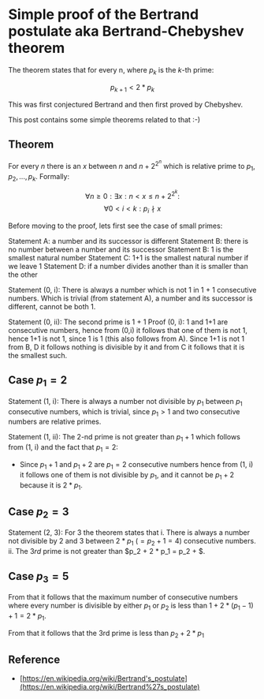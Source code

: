 # Simple proof of the Bertrand postulate aka Bertrand-Chebyshev theorem

The theorem states that for every n, where $p_k$ is the $k$-th prime:

$$p_{k + 1} < 2 * p_k$$

This was first conjectured Bertrand and then first proved by Chebyshev. 

This post contains some simple theorems related to that :-)

## Theorem

For every $n$ there is an $x$ between $n$ and $n + 2^{2^n}$ which is 
relative prime to $p_1, p_2, ..., p_k$. Formally:

$$
 \forall n  \geq 0: \exists x: n < x \leqslant n + 2^{2^k}:  
$$
$$
 \forall 0 < i < k: p_i \nmid x 
$$

Before moving to the proof, lets first see the case of small primes:

Statement A: a number and its successor is different
Statement B: there is no number between a number and its successor
Statement B: 1 is the smallest natural number
Statement C: 1+1 is the smallest natural number if we leave 1
Statement D: if a number divides another than it is smaller than the other

Statement (0, i): There is always a number which is not 1 in 1 + 1 consecutive numbers. Which is trivial (from statement A), a number and its successor is different, cannot be both 1.

Statement (0, ii): The second prime is 1 + 1
Proof (0, i): 1 and 1+1 are consecutive numbers, hence from (0,i) it follows that one of them is not 1, hence 1+1 is not 1, since 1 is 1 (this also follows from A). Since 1+1 is not 1 from B, D it follows nothing is divisible by it and from C it follows that it is the smallest such.

## Case $p_1 = 2$

Statement (1, i): There is always a number not divisible by $p_1$ between $p_1$ consecutive numbers, which is trivial, since $p_1 > 1$ and two consecutive numbers are relative primes.

Statement (1, ii): The $2$-nd prime is not greater than $p_1 + 1$ which follows from (1, i) and the fact that $p_1 = 2$:

- Since $p_1 + 1$ and $p_1 + 2$ are $p_1 = 2$ consecutive numbers hence from (1, i) it follows one of them is not divisible by $p_1$, and it cannot be $p_1 + 2$ because it is $2 * p_1$.

## Case $p_2 = 3$

Statement (2, 3): For $3$ the theorem states that 
i. There is always a number not divisible by $2$ and $3$ between $2 * p_1$ ($=p_2 + 1 = 4$) consecutive numbers. 
ii. The $3rd$ prime is not greater than $p_2 + 2 * p_1 = p_2 + $.

## Case $p_3 = 5$

From that it follows that the maximum number of consecutive numbers where every number is divisible by either $p_1$ or $p_2$ is less than $1 + 2 * (p_1 - 1) + 1 = 2 * p_1$.

From that it follows that the 3rd prime is less than $p_2 + 2 * p_1$

## Reference

- [https://en.wikipedia.org/wiki/Bertrand's_postulate](https://en.wikipedia.org/wiki/Bertrand%27s_postulate)
